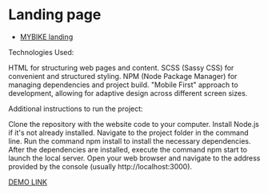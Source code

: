 # Landing page

- [MYBIKE landing](https://www.figma.com/file/NZQAIydtHo5QkINyGLHNcq/BIKE-New-Version?node-id=0%3A1)

Technologies Used:

HTML for structuring web pages and content.
SCSS (Sassy CSS) for convenient and structured styling.
NPM (Node Package Manager) for managing dependencies and project build.
"Mobile First" approach to development, allowing for adaptive design across different screen sizes.

Additional instructions to run the project:

Clone the repository with the website code to your computer.
Install Node.js if it's not already installed.
Navigate to the project folder in the command line.
Run the command npm install to install the necessary dependencies.
After the dependencies are installed, execute the command npm start to launch the local server.
Open your web browser and navigate to the address provided by the console (usually http://localhost:3000).

[DEMO LINK](https://leravlasova.github.io/bike-landing/)
